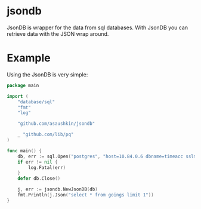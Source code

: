 jsondb
==========

JsonDB is wrapper for the data from sql databases. With JsonDB you can retrieve 
data with the JSON wrap around.

Example
=======

Using the JsonDB is very simple:

```go
package main

import (
    "database/sql"
    "fmt"
    "log"

    "github.com/asaushkin/jsondb"

    _ "github.com/lib/pq"
)

func main() {
    db, err := sql.Open("postgres", "host=10.84.0.6 dbname=timeacc sslmode=disable")
    if err != nil {
        log.Fatal(err)
    }
    defer db.Close()

    j, err := jsondb.NewJsonDB(db)
    fmt.Println(j.Json("select * from goings limit 1"))
}
```
